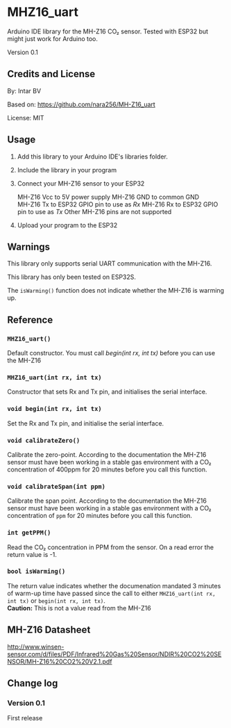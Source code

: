 # MHZ16_uart

Arduino IDE library for the MH-Z16 CO₂ sensor. Tested with ESP32 but might just work for Arduino too.

Version 0.1

## Credits and License

By: Intar BV  

Based on: https://github.com/nara256/MH-Z16_uart  

License: MIT

## Usage

1. Add this library to your Arduino IDE's libraries folder.
1. Include the library in your program
1. Connect your MH-Z16 sensor to your ESP32

    MH-Z16 Vcc to 5V power supply
    MH-Z16 GND  to common GND  
    MH-Z16 Tx   to ESP32 GPIO pin to use as _Rx_
    MH-Z16 Rx   to ESP32 GPIO pin to use as _Tx_
    Other MH-Z16 pins are not supported
1. Upload your program to the ESP32

## Warnings

This library only supports serial UART communication with the MH-Z16.

This library has only been tested on ESP32S.

The `isWarming()` function does not indicate whether the MH-Z16 is warming up.

## Reference

### `MHZ16_uart()`

Default constructor. You must call _begin(int rx, int tx)_ before you can use the MH-Z16

### `MHZ16_uart(int rx, int tx)`

Constructor that sets Rx and Tx pin, and initialises the serial interface.

### `void begin(int rx, int tx)`

Set the Rx and Tx pin, and initialise the serial interface.
  
### `void calibrateZero()`

Calibrate the zero-point. According to the documentation the MH-Z16 sensor must have been working in a stable gas environment with a CO₂ concentration of 400ppm for 20 minutes before you call this function.

### `void calibrateSpan(int ppm)`

Calibrate the span point. According to the documentation the MH-Z16 sensor must have been working in a stable gas environment  with a CO₂ concentration of `ppm` for 20 minutes before you call this function.

### `int getPPM()`

Read the CO₂ concentration in PPM from the sensor. On a read error the return value is -1.
  
### `bool isWarming()`

The return value indicates whether the documenation mandated 3 minutes of warm-up time have passed since the call to either `MHZ16_uart(int rx, int tx)` or `begin(int rx, int tx)`.  
**Caution:** This is not a value read from the MH-Z16

## MH-Z16 Datasheet

<http://www.winsen-sensor.com/d/files/PDF/Infrared%20Gas%20Sensor/NDIR%20CO2%20SENSOR/MH-Z16%20CO2%20V2.1.pdf>

## Change log

### Version 0.1

First release
